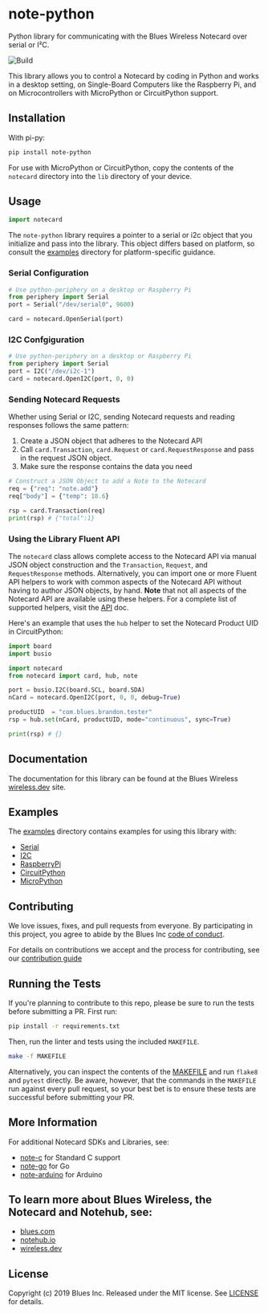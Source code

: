 # note-python

Python library for communicating with the Blues Wireless Notecard over serial or I²C.

![Build](https://github.com/blues/note-python/workflows/Python%20package/badge.svg)

This library allows you to control a Notecard by coding in Python and works in a desktop setting, on Single-Board Computers like the Raspberry Pi, and on Microcontrollers with MicroPython or CircuitPython support.

## Installation

With pi-py:

```bash
pip install note-python
```

For use with MicroPython or CircuitPython, copy the contents of the `notecard` directory into the `lib` directory of your device.

## Usage

```python
import notecard
```

The `note-python` library requires a pointer to a serial or i2c object that you initialize and pass into the library. This object differs based on platform, so consult the [examples](examples/) directory for platform-specific guidance.

### Serial Configuration

```python
# Use python-periphery on a desktop or Raspberry Pi 
from periphery import Serial
port = Serial("/dev/serial0", 9600)

card = notecard.OpenSerial(port)
```

### I2C Confgiguration

```python
# Use python-periphery on a desktop or Raspberry Pi 
from periphery import Serial
port = I2C("/dev/i2c-1")
card = notecard.OpenI2C(port, 0, 0)
```

### Sending Notecard Requests

Whether using Serial or I2C, sending Notecard requests and reading responses follows the same pattern:

1. Create a JSON object that adheres to the Notecard API
2. Call `card.Transaction`, `card.Request` or `card.RequestResponse` and pass in the request JSON object.
3. Make sure the response contains the data you need

```python
# Construct a JSON Object to add a Note to the Notecard
req = {"req": "note.add"}
req["body"] = {"temp": 18.6}

rsp = card.Transaction(req)
print(rsp) # {"total":1}
```

### Using the Library Fluent API

The `notecard` class allows complete access to the Notecard API via manual JSON object construction and the `Transaction`, `Request`, and `RequestResponse` methods. Alternatively, you can import one or more Fluent API helpers to work with common aspects of the Notecard API without having to author JSON objects, by hand. **Note** that not all aspects of the Notecard API are available using these helpers. For a complete list of supported helpers, visit the [API](API.md) doc.

Here's an example that uses the `hub` helper to set the Notecard Product UID in CircuitPython:

```python
import board
import busio

import notecard
from notecard import card, hub, note

port = busio.I2C(board.SCL, board.SDA)
nCard = notecard.OpenI2C(port, 0, 0, debug=True)

productUID  = "com.blues.brandon.tester"
rsp = hub.set(nCard, productUID, mode="continuous", sync=True)

print(rsp) # {}
```

## Documentation

The documentation for this library can be found at the Blues Wireless [wireless.dev](https//wireless.dev/reference/note-python) site.

## Examples

The [examples](examples/) directory contains examples for using this library with:

- [Serial](examples/serial-example.py)
- [I2C](examples/i2c-example.py)
- [RaspberryPi](examples/rpi-example.py)
- [CircuitPython](examples/cpy-example.py)
- [MicroPython](examples/mpy-example.py)

## Contributing

We love issues, fixes, and pull requests from everyone. By participating in this project, you agree to abide by the Blues Inc [code of conduct].

For details on contributions we accept and the process for contributing, see our [contribution guide](CONTRIBUTING.md)

## Running the Tests

If you're planning to contribute to this repo, please be sure to run the tests before submitting a PR. First run:

```bash
pip install -r requirements.txt
```

Then, run the linter and tests using the included `MAKEFILE`.

```bash
make -f MAKEFILE
```

Alternatively, you can inspect the contents of the [MAKEFILE](MAKEFILE) and run `flake8` and `pytest` directly. Be aware, however, that the commands in the `MAKEFILE` run against every pull request, so your best bet is to ensure these tests are successful before submitting your PR.

## More Information

For additional Notecard SDKs and Libraries, see:

* [note-c](note-c) for Standard C support
* [note-go](note-go) for Go
* [note-arduino](note-arduino) for Arduino 

## To learn more about Blues Wireless, the Notecard and Notehub, see:

* [blues.com](https://blues.com)
* [notehub.io][Notehub]
* [wireless.dev](https://wireless.dev)

## License

Copyright (c) 2019 Blues Inc. Released under the MIT license. See [LICENSE](LICENSE) for details.

[code of conduct]: https://blues.github.io/opensource/code-of-conduct
[Notehub]: https://notehub.io